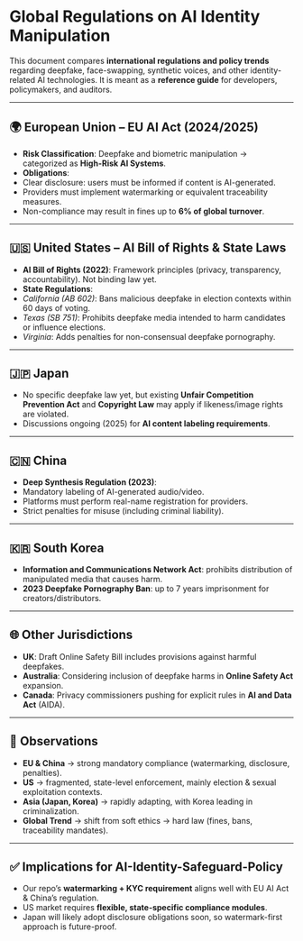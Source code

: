 # Global Regulations on AI Identity Manipulation

This document compares **international regulations and policy trends** regarding deepfake, face-swapping, synthetic voices, and other identity-related AI technologies.
It is meant as a **reference guide** for developers, policymakers, and auditors.

---

## 🌍 European Union – EU AI Act (2024/2025)
- **Risk Classification**: Deepfake and biometric manipulation → categorized as **High-Risk AI Systems**.
- **Obligations**:
- Clear disclosure: users must be informed if content is AI-generated.
- Providers must implement watermarking or equivalent traceability measures.
- Non-compliance may result in fines up to **6% of global turnover**.

---

## 🇺🇸 United States – AI Bill of Rights & State Laws
- **AI Bill of Rights (2022)**: Framework principles (privacy, transparency, accountability). Not binding law yet.
- **State Regulations**:
- *California (AB 602)*: Bans malicious deepfake in election contexts within 60 days of voting.
- *Texas (SB 751)*: Prohibits deepfake media intended to harm candidates or influence elections.
- *Virginia*: Adds penalties for non-consensual deepfake pornography.

---

## 🇯🇵 Japan
- No specific deepfake law yet, but existing **Unfair Competition Prevention Act** and **Copyright Law** may apply if likeness/image rights are violated.
- Discussions ongoing (2025) for **AI content labeling requirements**.

---

## 🇨🇳 China
- **Deep Synthesis Regulation (2023)**:
- Mandatory labeling of AI-generated audio/video.
- Platforms must perform real-name registration for providers.
- Strict penalties for misuse (including criminal liability).

---

## 🇰🇷 South Korea
- **Information and Communications Network Act**: prohibits distribution of manipulated media that causes harm.
- **2023 Deepfake Pornography Ban**: up to 7 years imprisonment for creators/distributors.

---

## 🌐 Other Jurisdictions
- **UK**: Draft Online Safety Bill includes provisions against harmful deepfakes.
- **Australia**: Considering inclusion of deepfake harms in **Online Safety Act** expansion.
- **Canada**: Privacy commissioners pushing for explicit rules in **AI and Data Act** (AIDA).

---

## 📌 Observations
- **EU & China** → strong mandatory compliance (watermarking, disclosure, penalties).
- **US** → fragmented, state-level enforcement, mainly election & sexual exploitation contexts.
- **Asia (Japan, Korea)** → rapidly adapting, with Korea leading in criminalization.
- **Global Trend** → shift from soft ethics → hard law (fines, bans, traceability mandates).

---

## ✅ Implications for AI-Identity-Safeguard-Policy
- Our repo’s **watermarking + KYC requirement** aligns well with EU AI Act & China’s regulation.
- US market requires **flexible, state-specific compliance modules**.
- Japan will likely adopt disclosure obligations soon, so watermark-first approach is future-proof.
